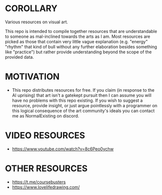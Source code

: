# COROLLARY
Various resources on visual art.

This repo is intended to compile together resources that are understandable to someone as mal-inclined towards the arts as I am. Most resources are picked as those that contain very little vague explanation (e.g. "energy" "rhythm" that kind of bull without any further elaboration besides something like "practice") but rather provide understanding beyond the scope of the provided data.

# MOTIVATION

- This repo distributes resources for free. If you claim (in response to the AI uprising) that art isn't a gatekept pursuit then I can assume you will have no problems with this repo existing. If you wish to suggest a resource, provide insight, or just argue pointlessly with a programmer on this logical consequence of the art community's ideals you can contact me as NormalExisting on discord.

# VIDEO RESOURCES

- https://www.youtube.com/watch?v=8c6Peo0ychw

# OTHER RESOURCES
- https://t.me/coursebusters
- https://www.lovelifedrawing.com/
